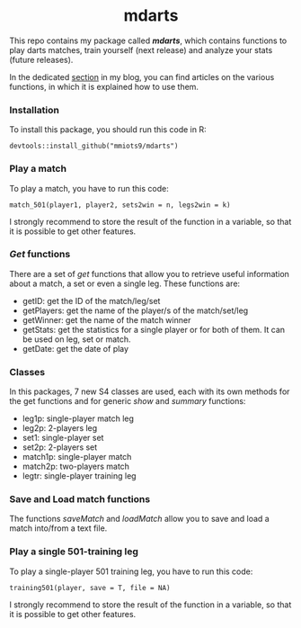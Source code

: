 <h1 align="center">mdarts</h1>

This repo contains my package called <i><b>mdarts</b></i>, which contains functions to play darts matches, train yourself (next release) and analyze your stats (future releases).

In the dedicated <a href="https://miotsdata.netlify.app/en/r/miei_pacchetti/mdarts/" target="_black">section</a> in my blog, you can find articles on the various functions, in which it is explained how to use them.

<h3>Installation</h3>
To install this package, you should run this code in R:

```
devtools::install_github("mmiots9/mdarts")
```

<h3>Play a match</h3>
To play a match, you have to run this code:

```
match_501(player1, player2, sets2win = n, legs2win = k)
```

I strongly recommend to store the result of the function in a variable, so that it is possible to get other features.

<h3><i>Get</i> functions</h3>
There are a set of <i>get</i> functions that allow you to retrieve useful information about a match, a set or even a single leg.
These functions are:
<ul>
<li>getID: get the ID of the match/leg/set</li>
<li>getPlayers: get the name of the player/s of the match/set/leg</li>
<li>getWinner: get the name of the match winner</li>
<li>getStats: get the statistics for a single player or for both of them. It can be used on leg, set or match.</li>
<li>getDate: get the date of play</i>
</ul>

<h3>Classes</h3>
In this packages, 7 new S4 classes are used, each with its own methods for the get functions and for generic <i>show</i> and <i>summary</i> functions:
<ul>
<li>leg1p: single-player match leg</li>
<li>leg2p: 2-players leg</li>
<li>set1: single-player set</li>
<li>set2p: 2-players set</li>
<li>match1p: single-player match</li>
<li>match2p: two-players match</li>
<li>legtr: single-player training leg</li>
</ul>

<h3>Save and Load match functions</h3>
The functions <i>saveMatch</i> and <i>loadMatch</i> allow you to save and load a match into/from a text file.

<h3>Play a single 501-training leg</h3>
To play a single-player 501 training leg, you have to run this code:

```
training501(player, save = T, file = NA)
```

I strongly recommend to store the result of the function in a variable, so that it is possible to get other features.
